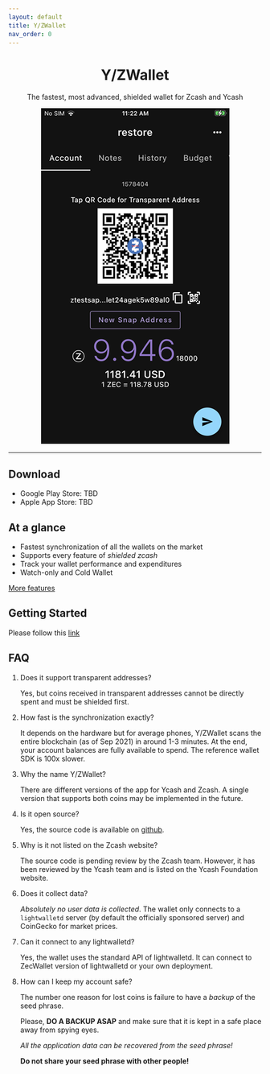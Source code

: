 ```yaml
---
layout: default
title: Y/ZWallet
nav_order: 0
---
```


<p align="center">
    <h1 align="center">Y/ZWallet</h1>
    <p align="center">The fastest, most advanced, shielded wallet for Zcash and Ycash</p>
	<div align="center"><img src="IMG_0115.PNG"></div>
</p>

---


## Download 

- Google Play Store: TBD
- Apple App Store: TBD

## At a glance

- Fastest synchronization of all the wallets on the market
- Supports every feature of *shielded zcash*
- Track your wallet performance and expenditures
- Watch-only and Cold Wallet

[More features](features)

## Getting Started

Please follow this [link](getting-started)

## FAQ

1. Does it support transparent addresses?

   Yes, but coins received in transparent addresses cannot be directly spent and must
   be shielded first.
  
2. How fast is the synchronization exactly?

   It depends on the hardware but for average phones, Y/ZWallet scans the entire blockchain
   (as of Sep 2021) in around 1-3 minutes. At the end, your account balances are 
   fully available to spend. The reference wallet SDK is 100x slower.
   
3. Why the name Y/ZWallet? 

   There are different versions of the app for Ycash and Zcash. 
   A single version that supports both coins may be implemented in the future.
   
4. Is it open source?
   
   Yes, the source code is available on [github](https://github.com/hhanh00/zwallet).
   
5. Why is it not listed on the Zcash website?

   The source code is pending review by the Zcash team.
   However, it has been reviewed by the Ycash team and is listed on the Ycash 
   Foundation website.
   
6. Does it collect data?

   *Absolutely no user data is collected*. The wallet only connects to a `lightwalletd` server
   (by default the officially sponsored server) and CoinGecko for market prices.

7. Can it connect to any lightwalletd?

   Yes, the wallet uses the standard API of lightwalletd. It can connect to 
   ZecWallet version of lightwalletd or your own deployment.
   
8. How can I keep my account safe?

   The number one reason for lost coins is failure to have a *backup* of the 
   seed phrase.
   
   Please, **DO A BACKUP ASAP** and make sure that it is kept in a 
   safe place away from spying eyes.
   
   *All the application data can be recovered from the seed phrase!*
   
   **Do not share your seed phrase with other people!**